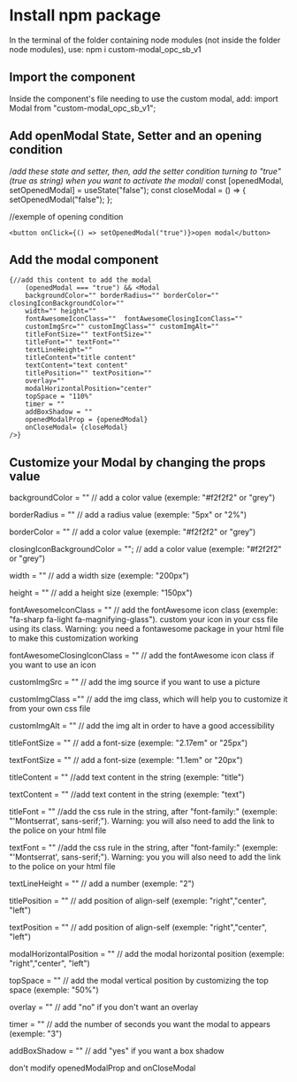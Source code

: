 # Install npm package

In the terminal of the folder containing node modules (not inside the folder node modules), use: npm i custom-modal_opc_sb_v1

## Import the component

Inside the component's file needing to use the custom modal, add: import Modal from "custom-modal_opc_sb_v1";

## Add openModal State, Setter and an opening condition

/*add these state and setter, 
then, add the setter condition turning to "true" (true as string) when 
you want to activate the modal*/
const [openedModal, setOpenedModal] = useState("false");
const closeModal = () => {
    setOpenedModal("false");
};

//exemple of opening condition
```
<button onClick={() => setOpenedModal("true")}>open modal</button>
```

## Add the modal component

```
{//add this content to add the modal
    (openedModal === "true") && <Modal 
    backgroundColor="" borderRadius="" borderColor="" closingIconBackgroundColor="" 
    width="" height=""
    fontAwesomeIconClass=""  fontAwesomeClosingIconClass=""
    customImgSrc="" customImgClass="" customImgAlt="" 
    titleFontSize="" textFontSize="" 
    titleFont="" textFont="" 
    textLineHeight=""
    titleContent="title content"
    textContent="text content"
    titlePosition="" textPosition="" 
    overlay="" 
    modalHorizontalPosition="center"
    topSpace = "110%"
    timer = ""
    addBoxShadow = ""
    openedModalProp = {openedModal}
    onCloseModal= {closeModal}
/>}
```



## Customize your Modal by changing the props value

backgroundColor = "" // add a color value (exemple: "#f2f2f2" or "grey")

borderRadius = "" // add a radius value (exemple: "5px" or "2%")

borderColor = "" // add a color value (exemple: "#f2f2f2" or "grey")

closingIconBackgroundColor = ""; // add a color value (exemple: "#f2f2f2" or "grey")

width = "" // add a width size (exemple: "200px")

height = "" // add a height size (exemple: "150px")

fontAwesomeIconClass = "" // add the fontAwesome icon class (exemple: "fa-sharp fa-light fa-magnifying-glass"). custom your icon in your css file using its class. Warning: you need a fontawesome package in your html file to make this customization working

fontAwesomeClosingIconClass = "" // add the fontAwesome icon class if you want to use an icon

customImgSrc = "" // add the img source if you want to use a picture

customImgClass ="" // add the img class, which will help you to customize it from your own css file

customImgAlt = ""  // add the img alt in order to have a good accessibility 

titleFontSize = "" // add a font-size (exemple: "2.17em" or "25px")

textFontSize = "" // add a font-size (exemple: "1.1em" or "20px")

titleContent = "" //add text content in the string (exemple: "title")

textContent = "" //add text content in the string (exemple: "text")

titleFont = "" //add the css rule in the string, after "font-family:" (exemple: "'Montserrat', sans-serif;"). Warning: you will also need to add the link to the police on your html file

textFont = "" //add the css rule in the string, after "font-family:" (exemple: "'Montserrat', sans-serif;"). Warning: you you will also need to add the link to the police on your html file

textLineHeight = "" // add a number (exemple: "2")

titlePosition = "" // add position of align-self (exemple: "right","center", "left") 

textPosition = "" // add position of align-self (exemple: "right","center", "left")

modalHorizontalPosition = "" // add the modal horizontal position (exemple: "right","center", "left")

topSpace = "" // add the modal vertical position by customizing the top space (exemple: "50%")

overlay = "" // add "no" if you don't want an overlay

timer = "" // add the number of seconds you want the modal to appears (exemple: "3")

addBoxShadow = "" // add "yes" if you want a box shadow

don't modify openedModalProp and onCloseModal
